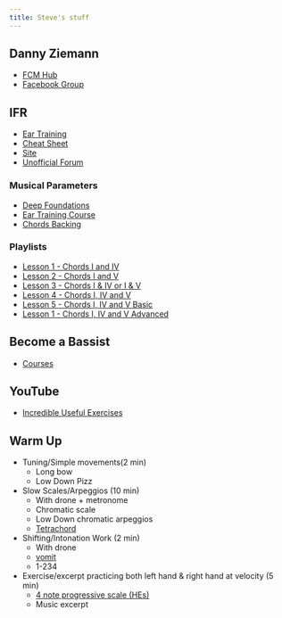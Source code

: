 ```yaml
---
title: Steve's stuff
---
```


## Danny Ziemann

- [FCM Hub](https://www.fcmprogram.com/)
- [Facebook Group](https://www.facebook.com/groups/860510985645705/)

## IFR

- [Ear Training](https://forum.improviseforreal.com)
- [Cheat Sheet](ifr-cheat-sheet)
- [Site](https://improviseforreal.com)
- [Unofficial Forum](https://improviseforum.com/)

### Musical Parameters

- [Deep Foundations](https://parameters.musicpracticetools.net/?file=https://blog.fullmeasure.uk/_steves/IFR-Deep-Foundations.yaml&mediaRoot=d3rl7arpgnbsx6.cloudfront.net)
- [Ear Training Course](https://parameters.musicpracticetools.net/?file=https://blog.fullmeasure.uk/_steves/IFR-Ear-Training-Media-All.yaml&mediaRoot=d3rl7arpgnbsx6.cloudfront.net)
- [Chords Backing](https://parameters.musicpracticetools.net/?file=https://blog.fullmeasure.uk/_steves/IFR-Chords-Media.yaml&mediaRoot=d3rl7arpgnbsx6.cloudfront.net/rc1_mp3)

### Playlists

- [Lesson 1 - Chords I and IV](https://open.spotify.com/playlist/5Cekt4aIqvqHKzeK7AJ9AB?si=6fc3f16a7fbd4428)
- [Lesson 2 - Chords I and V](https://open.spotify.com/playlist/4YjIuZpAn8L233A4eUJMKu?si=8bea2042505f4b25)
- [Lesson 3 - Chords I & IV or I & V](https://open.spotify.com/playlist/4eBfUWSR04gW00pOHp9Mpb?si=DTAivBhYSvOxBegU9K74iA)
- [Lesson 4 - Chords I, IV and V](https://open.spotify.com/playlist/3VdfqgnIYuviPoCPT9QIIZ?si=4a7289aedec247b0)
- [Lesson 5 - Chords I, IV and V Basic](https://open.spotify.com/playlist/683o5zq6JdlCD3dXAqA67t?si=GlPDA1-0SeGj_ayFOg14zA)
- [Lesson 1 - Chords I, IV and V Advanced](https://open.spotify.com/playlist/2Sac9SRTwJtksjJsnScqXq?si=yDIQC63DQFKlasvVp4gUsA)

## Become a Bassist

- [Courses](https://students.becomeabassist.com/)

## YouTube

- [Incredible Useful Exercises](https://www.youtube.com/@incrediblyusefulexercises)

## Warm Up

- Tuning/Simple movements(2 min)
  - Long bow
  - Low Down Pizz
- Slow Scales/Arpeggios (10 min)
  - With drone + metronome
  - Chromatic scale
  - Low Down chromatic arpeggios
  - [Tetrachord](https://www.youtube.com/watch?v=K_xLQGTASeU)
- Shifting/Intonation Work (2 min)
  - With drone
  - [vomit](https://youtu.be/7OFA6b8BOBA?si=1NCEQxMf3ULXodXM)
  - 1-234
- Exercise/excerpt practicing both left hand & right hand at velocity (5 min)
  - [4 note progressive scale (HEs)](https://youtu.be/WHp2Uwm7q-w?si=rylqm_tcEX_5fY_M)
  - Music excerpt
